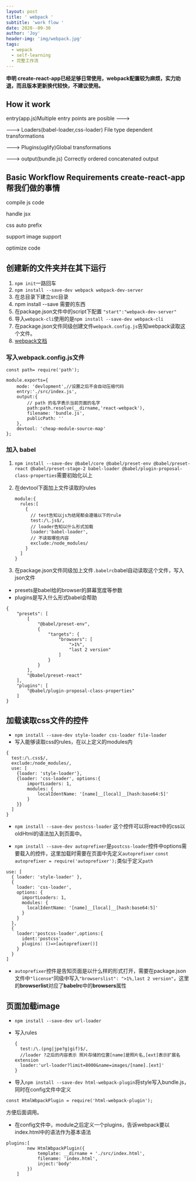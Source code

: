 ```yaml
---
layout: post
title: ' webpack '
subtitle: 'work flow '
date: 2020--09-30
author: 'Joy'
header-img: 'img/webpack.jpg'
tags:
  - wepack
  - self-learning
  - 完整工作流
---
```

**申明 create-react-app已经足够日常使用，webpack配置较为麻烦，实力劝退，而且版本更新换代较快，不建议使用。**

## How it work 
entry(app.js)Multiple entry points are posible --->

---> Loaders(babel-loader,css-loader) File type dependent transformations

---> Plugins(uglify)Global transformations

---> output(bundle.js) Correctly ordered concatenated output 

## Basic Workflow Requirements create-react-app帮我们做的事情

compile js code 

handle jsx 

css auto prefix

support image support

optimize code

## 创建新的文件夹并在其下运行
1. `npm init`一路回车
2. `npm install --save-dev webpack webpack-dev-server`
3. 在总目录下建立src目录
4. npm install --save 需要的东西
5. 在package.json文件中的script下配置
`"start":"webpack-dev-server"`
6. 导入`webpack-cli`使用的是`npm install --save-dev webpack-cli`
7. 在package.json文件同级创建文件`webpack.config.js`告知webpack读取这个文件。
8. <a href="https://webpack.js.org/concepts/" target="_blank">webpack文档</a>

### 写入webpack.config.js文件
```
const path= require('path');

module.exports={
    mode: 'devlopment',//设置之后不会自动压缩代码
    entry:'./src/index.js',
    output:{
        // path 的名字表示当前页面的名字
        path:path.resolve(__dirname,'react-webpack'),
        filename: 'bundle.js',
        publicPath: ''
    },
    devtool: 'cheap-module-source-map'
};
```

### 加入 babel
1. `npm install --save-dev @babel/core @babel/preset-env @babel/preset-react @babel/preset-stage-2 babel-loader @babel/plugin-proposal-class-properties`需要初始化以上

2. 在devtool下面加上文件读取的rules
    ```
    module:{
      rules:[
        {
          // test告知以js为结尾都会遵循以下的rule
          test:/\.js$/,
          // loader告知以什么形式加载
          loader:'babel-loader',
          // 不读取哪些内容
          exclude:/node_modules/
        }
      ]
    }
    ```

3. 在package.json文件同级加上文件`.babelrc`babel自动读取这个文件，写入json文件
+ presets是babel给的browser的屏幕宽度等参数
+ plugins是写入什么形式babel会帮助
```
{
    "presets": [
        [
            "@babel/preset-env",
            {
                "targets": {
                    "browsers": [
                        ">1%",
                        "last 2 version"
                    ]
                }
            }
        ],
        "@babel/preset-react"
    ],
    "plugins": [
        "@babel/plugin-proposal-class-properties"
    ]
}
```

## 加载读取css文件的控件

+ `npm install --save-dev style-loader css-loader file-loader`
+ 写入能够读取css的rules，在以上定义的modules内 

```
{
  test:/\.css$/,
  exclude:/node_modules/,
  use: [
    {loader: 'style-loader'},
    {loader: 'css-loader', options:{
        importLoaders: 1,
        modules: {
            localIdentName: '[name]__[local]__[hash:base64:5]'
        }
    }}
  ] 
}
```
+ `npm install --save-dev postcss-loader` 这个控件可以将react中的css以oldHtml的语法加入到页面中。

+ `npm install --save-dev autoprefixer`是`postcss-loader`控件中options需要载入的控件，这里加载时需要在页面中先定义`autoprefixer`
`const autoprefixer = require('autoprefixer');`类似于定义`path`

```
use: [
  { loader: 'style-loader' },
  {
    loader: 'css-loader',
    options: {
      importLoaders: 1,
      modules: {
        localIdentName: '[name]__[local]__[hash:base64:5]'
      }
    }
  },
  {
    loader:'postcss-loader',options:{
      ident:'postcss',
      plugins: ()=>[autoprefixer()]
    }
  }
]
```

+ `autoprefixer`控件是告知页面是以什么样的形式打开，需要在package.json文件中`"license"`同级中写入`"browserslist": ">1%,last 2 version"`，这里的**browserlist**对应了**babelrc**中的**browsers**属性

## 页面加载image

+ `npm install --save-dev url-loader`
+ 写入rules

  ```
  {
    test:/\.(png|jpe?g|gif)$/,
    //loader ?之后的内容表示 照片存储的位置[name]是照片名,[ext]表示扩展名 extension
    loader:'url-loader?limit=8000&name=images/[name].[ext]'
  }
  ```
+ 导入`npm install --save-dev html-webpack-plugin`将style写入bundle.js，同时在config文件中定义
```
const HtmlWbpackPlugin = require('html-webpack-plugin');
```
方便后面调用。

+ 在config文件中，module之后定义一个plugins，告诉webpack要以index.html中的语法作为基本语法

```
plugins:[
        new HtmlWbpackPlugin({
            template: __dirname + './src/index.html',
            filename: 'index.html',
            inject:'body'
        })
    ]
```
